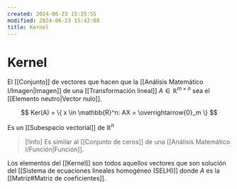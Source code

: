 ```yaml
---
created: 2024-06-23 15:25:55
modified: 2024-06-23 15:42:08
title: Kernel
---
```



# Kernel
El [[Conjunto]] de vectores que hacen que la [[Análisis Matemático I/Imagen|Imagen]] de una [[Transformación lineal]] $A \in \mathbb{R}^{m \times n}$ sea el [[Elemento neutro|Vector nulo]].

$$
Ker(A) = \{ x \in \mathbb{R}^n: AX = \overrightarrow{0}_m \}
$$

Es un [[Subespacio vectorial]] de $\mathbb{R}^n$

> [!info]
> Es similar al [[Conjunto de ceros]] de una [[Análisis Matemático I/Función|Función]].

Los elementos del [[Kernel]] son todos aquellos vectores que son solución del [[Sistema de ecuaciones lineales homogéneo (SELH)]] donde $A$ es la [[Matriz#Matriz de coeficientes]].
